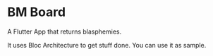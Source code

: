 # BM Board

A Flutter App that returns blasphemies.

It uses Bloc Architecture to get stuff done. You can use it as sample.
